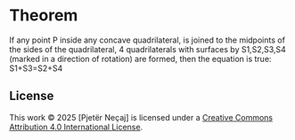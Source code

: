 # Theorem
If any point P inside any concave quadrilateral, is joined to the midpoints of the sides of the quadrilateral, 4 quadrilaterals with surfaces by S1,S2,S3,S4 (marked in a direction of rotation) are formed, then the equation is true: S1+S3=S2+S4
## License
This work © 2025 [Pjetër Neçaj] is licensed under a [Creative Commons Attribution 4.0 International License](https://creativecommons.org/licenses/by/4.0/).

